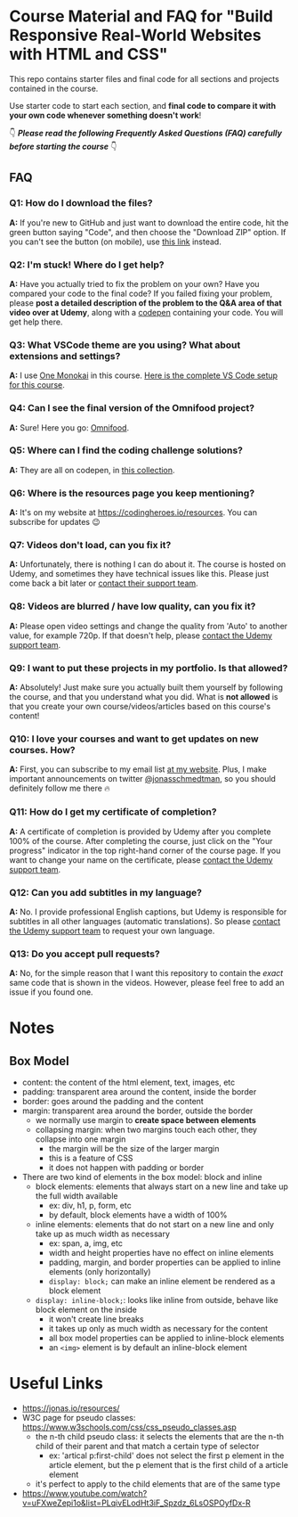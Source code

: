 # Course Material and FAQ for "Build Responsive Real-World Websites with HTML and CSS"

This repo contains starter files and final code for all sections and projects contained in the course.

Use starter code to start each section, and **final code to compare it with your own code whenever something doesn't work**!

👇 **_Please read the following Frequently Asked Questions (FAQ) carefully before starting the course_** 👇

## FAQ

### Q1: How do I download the files?

**A:** If you're new to GitHub and just want to download the entire code, hit the green button saying "Code", and then choose the "Download ZIP" option. If you can't see the button (on mobile), use [this link](https://github.com/jonasschmedtmann/html-css-course/archive/master.zip) instead.

### Q2: I'm stuck! Where do I get help?

**A:** Have you actually tried to fix the problem on your own? Have you compared your code to the final code? If you failed fixing your problem, please **post a detailed description of the problem to the Q&A area of that video over at Udemy**, along with a [codepen](https://codepen.io/pen/) containing your code. You will get help there.

### Q3: What VSCode theme are you using? What about extensions and settings?

**A:** I use [One Monokai](https://marketplace.visualstudio.com/items?itemName=azemoh.one-monokai) in this course. [Here is the complete VS Code setup for this course](vscode-setup.md).

### Q4: Can I see the final version of the Omnifood project?

**A:** Sure! Here you go: [Omnifood](https://www.omnifood.dev).

### Q5: Where can I find the coding challenge solutions?

**A:** They are all on codepen, in [this collection](https://codepen.io/collection/7b5e288cb64df1ecc5da8d7a0e78c007?grid_type=list).

### Q6: Where is the resources page you keep mentioning?

**A:** It's on my website at <https://codingheroes.io/resources>. You can subscribe for updates 😉

### Q7: Videos don't load, can you fix it?

**A:** Unfortunately, there is nothing I can do about it. The course is hosted on Udemy, and sometimes they have technical issues like this. Please just come back a bit later or [contact their support team](https://support.udemy.com/hc/en-us).

### Q8: Videos are blurred / have low quality, can you fix it?

**A:** Please open video settings and change the quality from 'Auto' to another value, for example 720p. If that doesn't help, please [contact the Udemy support team](https://support.udemy.com/hc/en-us).

### Q9: I want to put these projects in my portfolio. Is that allowed?

**A:** Absolutely! Just make sure you actually built them yourself by following the course, and that you understand what you did. What is **not allowed** is that you create your own course/videos/articles based on this course's content!

### Q10: I love your courses and want to get updates on new courses. How?

**A:** First, you can subscribe to my email list [at my website](http://codingheroes.io/resources). Plus, I make important announcements on twitter [@jonasschmedtman](https://twitter.com/jonasschmedtman), so you should definitely follow me there 🔥

### Q11: How do I get my certificate of completion?

**A:** A certificate of completion is provided by Udemy after you complete 100% of the course. After completing the course, just click on the "Your progress" indicator in the top right-hand corner of the course page. If you want to change your name on the certificate, please [contact the Udemy support team](https://support.udemy.com/hc/en-us).

### Q12: Can you add subtitles in my language?

**A:** No. I provide professional English captions, but Udemy is responsible for subtitles in all other languages (automatic translations). So please [contact the Udemy support team](https://support.udemy.com/hc/en-us) to request your own language.

### Q13: Do you accept pull requests?

**A:** No, for the simple reason that I want this repository to contain the _exact_ same code that is shown in the videos. However, please feel free to add an issue if you found one.

# Notes

## Box Model
- content: the content of the html element, text, images, etc
- padding: transparent area around the content, inside the border
- border: goes around the padding and the content
- margin: transparent area around the border, outside the border
  - we normally use margin to **create space between elements**
  - collapsing margin: when two margins touch each other, they collapse into one margin
    - the margin will be the size of the larger margin
    - this is a feature of CSS
    - it does not happen with padding or border
- There are two kind of elements in the box model: block and inline
  - block elements: elements that always start on a new line and take up the full width available
    - ex: div, h1, p, form, etc
    - by default, block elements have a width of 100%
  - inline elements: elements that do not start on a new line and only take up as much width as necessary
    - ex: span, a, img, etc
    - width and height properties have no effect on inline elements
    - padding, margin, and border properties can be applied to inline elements (only horizontally)
    - `display: block;` can make an inline element be rendered as a block element
  - `display: inline-block;`: looks like inline from outside, behave like block element on the inside
    - it won't create line breaks
    - it takes up only as much width as necessary for the content
    - all box model properties can be applied to inline-block elements
    - an `<img>` element is by default an inline-block element

# Useful Links
- https://jonas.io/resources/
- W3C page for pseudo classes: https://www.w3schools.com/css/css_pseudo_classes.asp
    - the n-th child pseudo class: it selects the elements that are the n-th child of their parent and that match a certain type of selector
      - ex: 'artical p:first-child' does not select the first p element in the article element, but the p element that is the first child of a article element
    - it's perfect to apply to the child elements that are of the same type
- https://www.youtube.com/watch?v=uFXweZepi1o&list=PLqivELodHt3iF_Spzdz_6LsOSPOyfDx-R
